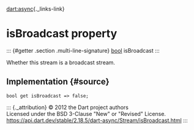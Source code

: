 [dart:async](../../dart-async/dart-async-library){._links-link}

isBroadcast property
====================

::: {#getter .section .multi-line-signature}
[bool](../../dart-core/bool-class) isBroadcast
:::

Whether this stream is a broadcast stream.

Implementation {#source}
--------------

``` {.language-dart data-language="dart"}
bool get isBroadcast => false;
```

::: {._attribution}
© 2012 the Dart project authors\
Licensed under the BSD 3-Clause \"New\" or \"Revised\" License.\
<https://api.dart.dev/stable/2.18.5/dart-async/Stream/isBroadcast.html>
:::
